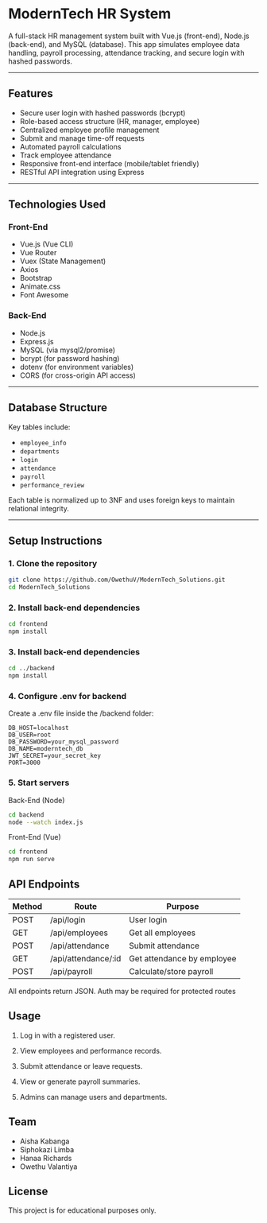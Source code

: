 # ModernTech HR System

A full-stack HR management system built with Vue.js (front-end), Node.js (back-end), and MySQL (database). This app simulates employee data handling, payroll processing, attendance tracking, and secure login with hashed passwords.

---

## Features

- Secure user login with hashed passwords (bcrypt)
- Role-based access structure (HR, manager, employee)
- Centralized employee profile management
- Submit and manage time-off requests
- Automated payroll calculations
- Track employee attendance
- Responsive front-end interface (mobile/tablet friendly)
- RESTful API integration using Express

---

## Technologies Used

### Front-End
- Vue.js (Vue CLI)
- Vue Router
- Vuex (State Management)
- Axios
- Bootstrap
- Animate.css
- Font Awesome

### Back-End
- Node.js
- Express.js
- MySQL (via mysql2/promise)
- bcrypt (for password hashing)
- dotenv (for environment variables)
- CORS (for cross-origin API access)

---

## Database Structure

Key tables include:
- `employee_info`
- `departments`
- `login`
- `attendance`
- `payroll`
- `performance_review`

Each table is normalized up to 3NF and uses foreign keys to maintain relational integrity.

---

## Setup Instructions

### 1. Clone the repository

```bash
git clone https://github.com/OwethuV/ModernTech_Solutions.git
cd ModernTech_Solutions
```
### 2. Install back-end dependencies

```bash
cd frontend
npm install
```

### 3. Install back-end dependencies

```bash
cd ../backend
npm install
```

### 4. Configure .env for backend
Create a .env file inside the /backend folder:
```env
DB_HOST=localhost
DB_USER=root
DB_PASSWORD=your_mysql_password
DB_NAME=moderntech_db
JWT_SECRET=your_secret_key
PORT=3000
```

### 5. Start servers
Back-End (Node)
```bash
cd backend
node --watch index.js
```
Front-End (Vue)
```bash
cd frontend
npm run serve
```

## API Endpoints
| Method | Route                | Purpose                    |
| ------ | -------------------- | -------------------------- |
| POST   | /api/login           | User login                 |
| GET    | /api/employees       | Get all employees          |
| POST   | /api/attendance      | Submit attendance          |
| GET    | /api/attendance/\:id | Get attendance by employee |
| POST   | /api/payroll         | Calculate/store payroll    |

All endpoints return JSON. Auth may be required for protected routes

## Usage
1. Log in with a registered user.

2. View employees and performance records.

3. Submit attendance or leave requests.

4. View or generate payroll summaries.

5. Admins can manage users and departments.

## Team
- Aisha Kabanga
- Siphokazi Limba
- Hanaa Richards
- Owethu Valantiya

## License
This project is for educational purposes only.
